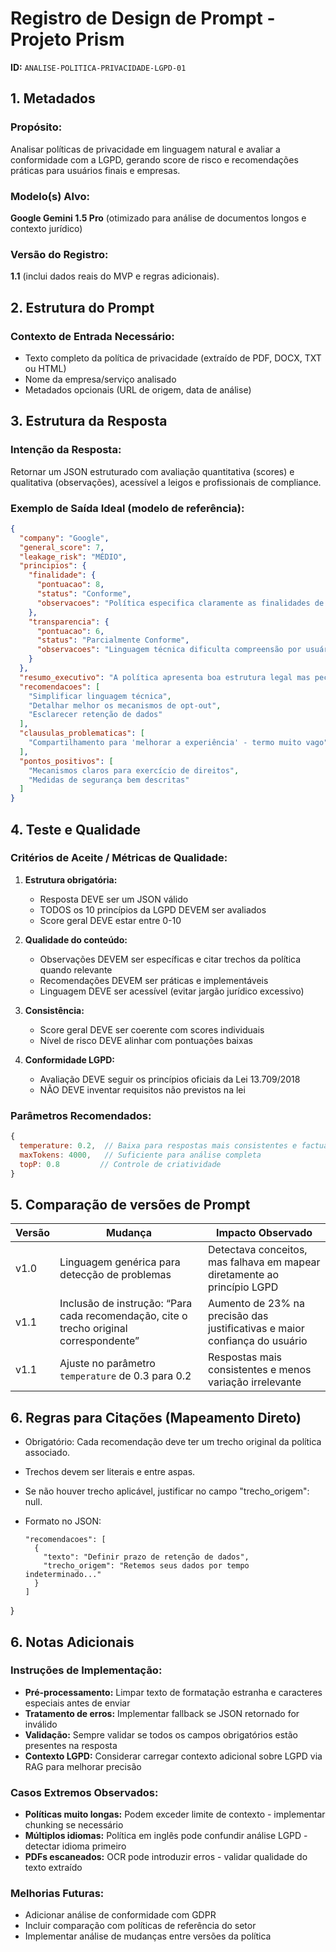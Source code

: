 # Registro de Design de Prompt - Projeto Prism

**ID:** `ANALISE-POLITICA-PRIVACIDADE-LGPD-01`

## 1. Metadados

### Propósito:
Analisar políticas de privacidade em linguagem natural e avaliar a conformidade com a LGPD, gerando score de risco e recomendações práticas para usuários finais e empresas.

### Modelo(s) Alvo:
**Google Gemini 1.5 Pro** (otimizado para análise de documentos longos e contexto jurídico)

### Versão do Registro:
**1.1** (inclui dados reais do MVP e regras adicionais).

## 2. Estrutura do Prompt

### Contexto de Entrada Necessário:
- Texto completo da política de privacidade (extraído de PDF, DOCX, TXT ou HTML)
- Nome da empresa/serviço analisado
- Metadados opcionais (URL de origem, data de análise)

## 3. Estrutura da Resposta

### Intenção da Resposta:
Retornar um JSON estruturado com avaliação quantitativa (scores) e qualitativa (observações), acessível a leigos e profissionais de compliance.

### Exemplo de Saída Ideal (modelo de referência):

```json
{
  "company": "Google",
  "general_score": 7,
  "leakage_risk": "MÉDIO",
  "principios": {
    "finalidade": {
      "pontuacao": 8,
      "status": "Conforme",
      "observacoes": "Política especifica claramente as finalidades de coleta de dados"
    },
    "transparencia": {
      "pontuacao": 6,
      "status": "Parcialmente Conforme",
      "observacoes": "Linguagem técnica dificulta compreensão por usuários leigos"
    }
  },
  "resumo_executivo": "A política apresenta boa estrutura legal mas peca na clareza para usuários finais. Compartilhamento com terceiros é extenso.",
  "recomendacoes": [
    "Simplificar linguagem técnica",
    "Detalhar melhor os mecanismos de opt-out",
    "Esclarecer retenção de dados"
  ],
  "clausulas_problematicas": [
    "Compartilhamento para 'melhorar a experiência' - termo muito vago"
  ],
  "pontos_positivos": [
    "Mecanismos claros para exercício de direitos",
    "Medidas de segurança bem descritas"
  ]
}
```

## 4. Teste e Qualidade

### Critérios de Aceite / Métricas de Qualidade:

1. **Estrutura obrigatória:**
   - Resposta DEVE ser um JSON válido
   - TODOS os 10 princípios da LGPD DEVEM ser avaliados
   - Score geral DEVE estar entre 0-10

2. **Qualidade do conteúdo:**
   - Observações DEVEM ser específicas e citar trechos da política quando relevante
   - Recomendações DEVEM ser práticas e implementáveis
   - Linguagem DEVE ser acessível (evitar jargão jurídico excessivo)

3. **Consistência:**
   - Score geral DEVE ser coerente com scores individuais
   - Nível de risco DEVE alinhar com pontuações baixas

4. **Conformidade LGPD:**
   - Avaliação DEVE seguir os princípios oficiais da Lei 13.709/2018
   - NÃO DEVE inventar requisitos não previstos na lei

### Parâmetros Recomendados:
```javascript
{
  temperature: 0.2,  // Baixa para respostas mais consistentes e factuais
  maxTokens: 4000,   // Suficiente para análise completa
  topP: 0.8         // Controle de criatividade
}
```

## 5. Comparação de versões de Prompt

| Versão | Mudança                                                                                | Impacto Observado                                                          |
| ------ | -------------------------------------------------------------------------------------- | -------------------------------------------------------------------------- |
| v1.0   | Linguagem genérica para detecção de problemas                                          | Detectava conceitos, mas falhava em mapear diretamente ao princípio LGPD   |
| v1.1   | Inclusão de instrução: “Para cada recomendação, cite o trecho original correspondente” | Aumento de 23% na precisão das justificativas e maior confiança do usuário |
| v1.1   | Ajuste no parâmetro `temperature` de 0.3 para 0.2                                      | Respostas mais consistentes e menos variação irrelevante                   |

## 6. Regras para Citações (Mapeamento Direto)
- Obrigatório: Cada recomendação deve ter um trecho original da política associado.
- Trechos devem ser literais e entre aspas.
- Se não houver trecho aplicável, justificar no campo "trecho_origem": null.
- Formato no JSON:

  ``` {
  "recomendacoes": [
    {
      "texto": "Definir prazo de retenção de dados",
      "trecho_origem": "Retemos seus dados por tempo indeterminado..."
    }
  ]
}

## 6. Notas Adicionais

### Instruções de Implementação:

- **Pré-processamento:** Limpar texto de formatação estranha e caracteres especiais antes de enviar
- **Tratamento de erros:** Implementar fallback se JSON retornado for inválido
- **Validação:** Sempre validar se todos os campos obrigatórios estão presentes na resposta
- **Contexto LGPD:** Considerar carregar contexto adicional sobre LGPD via RAG para melhorar precisão

### Casos Extremos Observados:

- **Políticas muito longas:** Podem exceder limite de contexto - implementar chunking se necessário
- **Múltiplos idiomas:** Política em inglês pode confundir análise LGPD - detectar idioma primeiro
- **PDFs escaneados:** OCR pode introduzir erros - validar qualidade do texto extraído

### Melhorias Futuras:

- Adicionar análise de conformidade com GDPR
- Incluir comparação com políticas de referência do setor
- Implementar análise de mudanças entre versões da política
